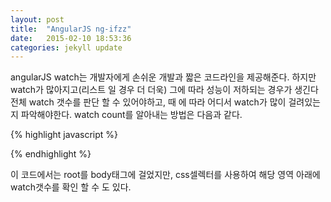 ```yaml
---
layout: post
title:  "AngularJS ng-ifzz"
date:   2015-02-10 18:53:36
categories: jekyll update
---
```


angularJS watch는 개발자에게 손쉬운 개발과 짧은 코드라인을 제공해준다.
하지만  watch가 많아지고(리스트 일 경우 더 더욱) 그에 따라 성능이 저하되는 경우가 생긴다
전체 watch 갯수를 판단 할 수 있어야하고, 때 에 따라 어디서 watch가 많이 걸려있는지 파악해야한다.
watch count를 알아내는 방법은 다음과 같다.

{% highlight javascript %}
<script>
  (function () {
                var root = angular.element(document.getElementsByTagName('body'));

                var watchers = [];

                var f = function (element) {
                    angular.forEach(['$scope', '$isolateScope'], function (scopeProperty) {
                        if (element.data() && element.data().hasOwnProperty(scopeProperty)) {
                            angular.forEach(element.data()[scopeProperty].$$watchers, function (watcher) {
                                watchers.push(watcher);
                            });
                        }
                    });

                    angular.forEach(element.children(), function (childElement) {
                        f(angular.element(childElement));
                    });
                };

                f(root);

                // Remove duplicate watchers
                var watchersWithoutDuplicates = [];
                angular.forEach(watchers, function(item) {
                    if(watchersWithoutDuplicates.indexOf(item) < 0) {
                        watchersWithoutDuplicates.push(item);
                    }
                });

                console.log(watchersWithoutDuplicates.length);
            })();

</script>

{% endhighlight %}

이 코드에서는 root를 body태그에 걸었지만, css셀렉터를 사용하여 해당 영역 아래에 watch갯수를 확인 할 수 도 있다.